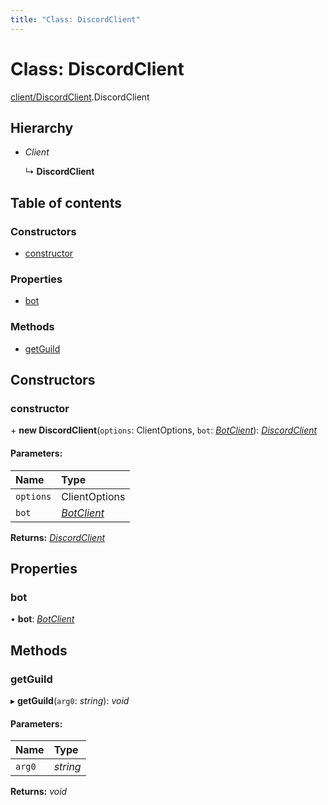 ```yaml
---
title: "Class: DiscordClient"
---
```


# Class: DiscordClient

[client/DiscordClient](../modules/client_discordclient.md).DiscordClient

## Hierarchy

* *Client*

  ↳ **DiscordClient**

## Table of contents

### Constructors

- [constructor](client_discordclient.discordclient.md#constructor)

### Properties

- [bot](client_discordclient.discordclient.md#bot)

### Methods

- [getGuild](client_discordclient.discordclient.md#getguild)

## Constructors

### constructor

\+ **new DiscordClient**(`options`: ClientOptions, `bot`: [*BotClient*](client_botclient.botclient.md)): [*DiscordClient*](client_discordclient.discordclient.md)

#### Parameters:

Name | Type |
:------ | :------ |
`options` | ClientOptions |
`bot` | [*BotClient*](client_botclient.botclient.md) |

**Returns:** [*DiscordClient*](client_discordclient.discordclient.md)

## Properties

### bot

• **bot**: [*BotClient*](client_botclient.botclient.md)

## Methods

### getGuild

▸ **getGuild**(`arg0`: *string*): *void*

#### Parameters:

Name | Type |
:------ | :------ |
`arg0` | *string* |

**Returns:** *void*
